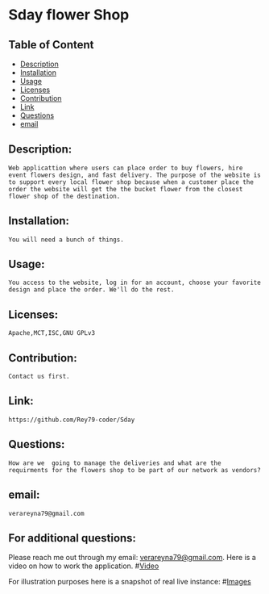 # Sday flower Shop

## Table of Content

- [Description](#Description)
- [Installation](#Installation)
- [Usage](#Usage)
- [Licenses](#Licenses)
- [Contribution](#Contribution)
- [Link](#Link)
- [Questions](#Questions)
- [email](#email)

## Description:
    Web applicattion where users can place order to buy flowers, hire event flowers design, and fast delivery. The purpose of the website is to support every local flower shop because when a customer place the order the website will get the the bucket flower from the closest flower shop of the destination.
## Installation:
    You will need a bunch of things.
## Usage:
    You access to the website, log in for an account, choose your favorite design and place the order. We'll do the rest.
## Licenses:
    Apache,MCT,ISC,GNU GPLv3
## Contribution:
    Contact us first.
## Link:
    https://github.com/Rey79-coder/Sday
## Questions:
    How are we  going to manage the deliveries and what are the requirments for the flowers shop to be part of our network as vendors?
## email:
    verareyna79@gmail.com

## For additional questions:
   Please reach me out through my email: verareyna79@gmail.com.
   Here is a video on how to work the application.
#[Video]()

For illustration purposes here is a snapshot of real live instance:
#[Images]()

